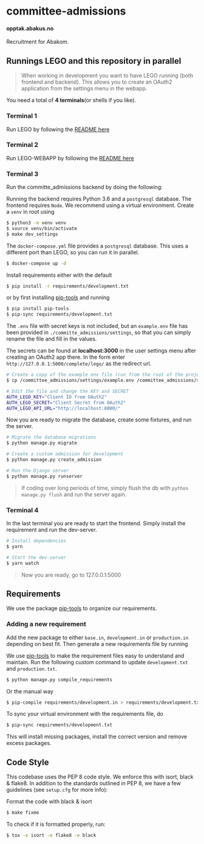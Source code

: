 # committee-admissions

#### opptak.abakus.no

Recruitment for Abakom.

## Runnings LEGO and this repository in parallel

> When working in development you want to have LEGO running (both frontend and backend). This allows you to create an OAuth2 application from the settings menu in the webapp.

You need a total of **4 terminals**(or shells if you like).

### Terminal 1

Run LEGO by following the [README here](https://github.com/webkom/lego#readme)

### Terminal 2

Run LEGO-WEBAPP by following the [README here](https://github.com/webkom/lego-webapp#readme)

### Terminal 3

Run the committe_admissions backend by doing the following:

Running the backend requires Python 3.6 and a `postgresql` database. The frontend requires `Node`. We recommend using
a virtual environment. Create a `venv` in root using

```sh
$ python3 -m venv venv
$ source venv/bin/activate
$ make dev_settings
```

The `docker-compose.yml` file provides a `postgresql` database. This uses a different port than LEGO, so you can run it in parallel.

```sh
$ docker-compose up -d
```

Install requirements either with the default

```sh
$ pip install -r requirements/development.txt
```

or by first installing [pip-tools](https://github.com/jazzband/pip-tools) and running

```sh
$ pip install pip-tools
$ pip-sync requirements/development.txt
```

The `.env` file with secret keys is not included, but an `example.env` file has been provided in `./committe_admissions/settings`, so that you can simply rename the file and fill in the values.

The secrets can be found at **localhost:3000** in the user settings menu after creating an OAuth2 app there. In the form enter `http://127.0.0.1:5000/complete/lego/` as the redirect url.

```sh
# Create a copy of the example env file (run from the root of the project)
$ cp /committee_admissions/settings/example.env /committee_admissions/settings/.env

# Edit the file and change the KEY and SECRET
AUTH_LEGO_KEY="Client ID from OAuth2"
AUTH_LEGO_SECRET="Client Secret from OAuth2"
AUTH_LEGO_API_URL="http://localhost:8000/"
```

Now you are ready to migrate the database, create some fixtures, and run the server.

```sh
# Migrate the database migrations
$ python manage.py migrate

# Create a custom admission for development
$ python manage.py create_admission

# Run the Django server
$ python manage.py runserver
```

> If coding over long periods of time, simply flush the db with `python manage.py flush` and run the server again.

### Terminal 4

In the last terminal you are ready to start the frontend. Simply install the requirement and run the dev-server.

```sh
# Install dependencies
$ yarn

# Start the dev-server
$ yarn watch
```

> Now you are ready, go to 127.0.0.1:5000

## Requirements

We use the package [pip-tools](https://github.com/jazzband/pip-tools) to organize our requirements.

### Adding a new requirement

Add the new package to either `base.in`, `development.in` or
`production.in` depending on best fit. Then generate a new requirements
file by running

We use [pip-tools](https://github.com/jazzband/pip-tools) to make the requirement files easy to understand and maintain.
Run the following custom command to update `development.txt` and `production.txt`.

```sh
$ python manage.py compile_requirements
```

Or the manual way

```sh
$ pip-compile requirements/development.in > requirements/development.txt
```

To sync your virtual environment with the requirements file, do

```sh
$ pip-sync requirements/development.txt
```

This will install missing packages, install the correct version and
remove excess packages.

## Code Style

This codebase uses the PEP 8 code style. We enforce this with isort, black & flake8.
In addition to the standards outlined in PEP 8, we have a few guidelines
(see `setup.cfg` for more info):

Format the code with black & isort

```bash
$ make fixme
```

To check if it is formatted properly, run:

```bash
$ tox -e isort -e flake8 -e black
```
